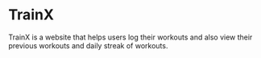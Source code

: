 # TrainX
TrainX is a website that helps users log their workouts and also view their previous workouts and daily streak of workouts.
